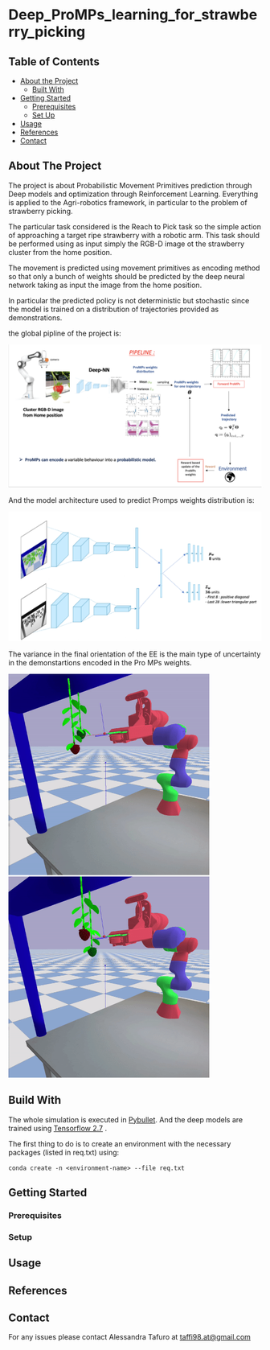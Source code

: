 # Deep_ProMPs_learning_for_strawberry_picking


<!-- TABLE OF CONTENTS -->
## Table of Contents

* [About the Project](#about-the-project)
  * [Built With](#built-with)
* [Getting Started](#getting-started)
  * [Prerequisites](#prerequisites)
  * [Set Up](#Set-Up)
* [Usage](#usage)
* [References](#references)
* [Contact](#contact)



## About The Project

The project is about Probabilistic Movement Primitives prediction through Deep models and optimization through Reinforcement Learning. Everything is applied to the Agri-robotics framework, in particular to the problem of strawberry picking.

The particular task considered is the Reach to Pick task so the simple action of approaching a target ripe strawberry with a robotic arm. This task should be performed using as input simply the RGB-D image ot the strawberry cluster from the home position.

The movement is predicted using movement primitives as encoding method so that only a bunch of weights should be predicted by the deep neural network taking as input the image from the home position.

In particular the predicted policy is not deterministic but stochastic since the model is trained on a distribution of trajectories provided as demonstrations.

the global pipline of the project is: 

![Project_pipeline](project_images/project_pipeline.png)

And the model architecture used to predict Promps weights distribution is:

![deep model](project_images/deep_model.png)

The variance in the final orientation of the EE is the main type of uncertainty in the demonstartions encoded in the Pro MPs weights.

<img src="project_images/panda_1.gif" width="400" height="400"> <img src="project_images/panda_2.gif" width="400" height="400">


## Build With

The whole simulation is executed in [Pybullet](https://pybullet.org/wordpress/). And the deep models are trained using [Tensorflow 2.7](https://pypi.org/project/tensorflow/) .

The first thing to do is to create an environment with the necessary packages (listed in req.txt) using: 
```
conda create -n <environment-name> --file req.txt
```


## Getting Started

### Prerequisites

### Setup

## Usage


## References


## Contact

For any issues please contact Alessandra Tafuro at taffi98.at@gmail.com
